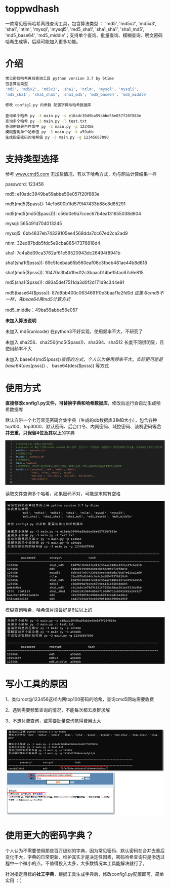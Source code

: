 # toppwdhash

一款常见密码哈希离线查询工具，包含算法类型 ：  'md5', 'md5x2', 'md5x3', 'sha1', 'ntlm', 'mysql', 'mysql5',  'md5_sha1', 'sha1_sha1', 'sha1_md5', 'md5_base64', 'md5_middle'；支持单个查询、批量查询、模糊查询、明文密码哈希生成等，后续可能加入更多功能。

# 介绍



``````bash
常见密码哈希离线查询工具 python version 3.7 by 6time 
包含算法类型 
'md5', 'md5x2', 'md5x3', 'sha1', 'ntlm', 'mysql', 'mysql5',
'md5_sha1', 'sha1_sha1', 'sha1_md5', 'md5_base64', 'md5_middle'

修改 config1.py 内参数 配置字典与哈希数据库

查询单个哈希 py -3 main.py -s e10adc3949ba59abbe56e057f20f883e
查询多个哈希 py -3 main.py -l test.txt
查询密码是否在库中 py -3 main.py -p 123456
模糊查询单个哈希值 py -3 main.py -k a59abb
生成指定密码的哈希值 py -3 main.py -g 12345667890
``````



# 支持类型选择

参考 www.cmd5.com 无加盐情况，有以下哈希方式，均与网站计算结果一样

password: 123456

md5: e10adc3949ba59abbe56e057f20f883e

md5(md5($pass)): 14e1b600b1fd579f47433b88e8d85291

md5(md5(md5($pass))): c56d0e9a7ccec67b4ea131655038d604

mysql: 565491d704013245

mysql5: 6bb4837eb74329105ee4568dda7dc67ed2ca2ad9

ntlm: 32ed87bdb5fdc5e9cba88547376818d4

sha1: 7c4a8d09ca3762af61e59520943dc26494f8941b

sha1(sha1($psss)): 69c5fcebaa65b560eaf06c3fbeb481ae44b8d618

sha1(md5($psss)): 10470c3b4b1fed12c3baac014be15fac67c6e815

md5(sha1($psss)): d93a5def7511da3d0f2d171d9c344e91

md5(base64($psss)): 87d9bb400c0634691f0e3baaf1e2fd0d *这里与cmd5不一样，先bsae64再md5计算方式*

md5_middle：49ba59abbe56e057

**未加入算法说明**

未加入 md5(unicode) 在python3不好实现，使用频率不大，不研究了

未加入 sha256、sha256(md5($pass))、sha384、sha512 长度不同很明显，且使用频率不大

未加入 base64(md5($psss)) 奇怪的方式，个人认为使用频率不大，实际更可能是 base64(aes($psss)) 、 base64(des($psss)) 等方式

# 使用方式

**直接修改config1.py文件，可替换字典和哈希数据库**，修改后运行会自动生成哈希数据库

默认自带一个七万常见密码合集字典（生成的db数据库31MB大小），包含各种top100、top3000、默认密码、后台口令、内网密码、域控密码、装机密码等**合并去重，只保留4位及其以上**的字典

![config1](doc/config1.png)

读取文件查询多个哈希，如果密码不对，可能是末尾有空格

![file123456](doc/file123456.png)

模糊查询哈希，哈希值片段最好是6位以上的

![like123456](doc/like123456.png)



# 写小工具的原因

1、类似root@123456这样内网top100密码的哈希，查询cmd5网站需要收费

2、遇到需要频繁查询的情况，不能每次都去发群求解

3、不想付费查询，或需要批量查询觉得费用太大

![root@123456](doc/root@123456.png)

# 使用更大的密码字典？

个人认为不需要使用那些百万级别的字典，因为常见密码、默认密码在合并去重后变化不大，字典的日常更新、维护其实才是决定性因素，密码哈希查询只是渗透过程中一个微小的点，不值得投入太多，大多数情况本工具能解决就行了。

针对指定目标的**社工字典**，根据工具生成字典后，修改config1.py配置即可，简单实用 ：）




